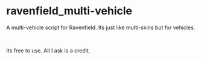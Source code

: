 # ravenfield_multi-vehicle
A multi-vehicle script for Ravenfield.
Its just like multi-skins but for vehicles.

</br>

Its free to use. All I ask is a credit.
